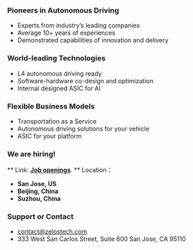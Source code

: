 ### Pioneers in Autonomous Driving
- Experts from industry’s leading companies
- Average 10+ years of experiences
- Demonstrated capabilities of innovation and delivery

### World-leading Technologies​
- L4 autonomous driving ready
- Software-hardware co-design and optimization
- Internal designed ASIC for AI

### Flexible Business Models
- Transportation as a Service
- Autonomous driving solutions for your vehicle
- ASIC for your platform


### We are hiring! 
** Link: **[Job openings](./jobs)**.
** Location： 
- **San Jose, US**
- **Beijing, China**
- **Suzhou, China**

### Support or Contact
- <contact@zelostech.com>
- 333 West San Carlos Street, Suite 600 
San Jose, CA 95110


